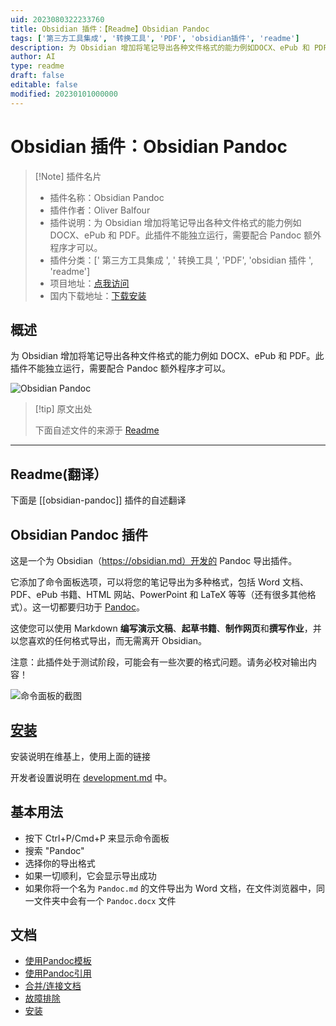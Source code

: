 ```yaml
---
uid: 2023080322233760
title: Obsidian 插件：【Readme】Obsidian Pandoc
tags: ['第三方工具集成', '转换工具', 'PDF', 'obsidian插件', 'readme']
description: 为 Obsidian 增加将笔记导出各种文件格式的能力例如DOCX、ePub 和 PDF。此插件不能独立运行，需要配合 Pandoc 额外程序才可以。
author: AI
type: readme
draft: false
editable: false
modified: 20230101000000
---
```


# Obsidian 插件：Obsidian Pandoc

> [!Note] 插件名片
> - 插件名称：Obsidian Pandoc
> - 插件作者：Oliver Balfour
> - 插件说明：为 Obsidian 增加将笔记导出各种文件格式的能力例如 DOCX、ePub 和 PDF。此插件不能独立运行，需要配合 Pandoc 额外程序才可以。
> - 插件分类：[' 第三方工具集成 ', ' 转换工具 ', 'PDF', 'obsidian 插件 ', 'readme']
> - 项目地址：[点我访问](https://github.com/OliverBalfour/obsidian-pandoc)
> - 国内下载地址：[下载安装](https://pkmer.cn/products/plugin/pluginMarket/?obsidian-pandoc)

## 概述

为 Obsidian 增加将笔记导出各种文件格式的能力例如 DOCX、ePub 和 PDF。此插件不能独立运行，需要配合 Pandoc 额外程序才可以。

![Obsidian Pandoc](https://cdn.pkmer.cn/covers/obsidian-pandoc.PNG!pkmer)

> [!tip] 原文出处
>
>下面自述文件的来源于 [Readme](https://ghproxy.net/https://raw.githubusercontent.com/OliverBalfour/obsidian-pandoc/master/README.md)
>

---

## Readme(翻译）

下面是 [[obsidian-pandoc]] 插件的自述翻译

## Obsidian Pandoc 插件

这是一个为 Obsidian（<https://obsidian.md）开发的> Pandoc 导出插件。

它添加了命令面板选项，可以将您的笔记导出为多种格式，包括 Word 文档、PDF、ePub 书籍、HTML 网站、PowerPoint 和 LaTeX 等等（还有很多其他格式）。这一切都要归功于 [Pandoc](https://pandoc.org/)。

这使您可以使用 Markdown **编写演示文稿**、**起草书籍**、**制作网页**和**撰写作业**，并以您喜欢的任何格式导出，而无需离开 Obsidian。

注意：此插件处于测试阶段，可能会有一些次要的格式问题。请务必校对输出内容！

![命令面板的截图](./command-palette.png)

## [安装](https://github.com/OliverBalfour/obsidian-pandoc/wiki/Installation)

安装说明在维基上，使用上面的链接

开发者设置说明在 [development.md](./development.md) 中。

## 基本用法

* 按下 Ctrl+P/Cmd+P 来显示命令面板
* 搜索 "Pandoc"
* 选择你的导出格式
* 如果一切顺利，它会显示导出成功
* 如果你将一个名为 `Pandoc.md` 的文件导出为 Word 文档，在文件浏览器中，同一文件夹中会有一个 `Pandoc.docx` 文件

## 文档

* [使用Pandoc模板](https://github.com/OliverBalfour/obsidian-pandoc/wiki/Pandoc-Templates)
* [使用Pandoc引用](https://github.com/OliverBalfour/obsidian-pandoc/wiki/Citations-(work-in-progress))
* [合并/连接文档](https://github.com/OliverBalfour/obsidian-pandoc/wiki/Combining-Documents)
* [故障排除](https://github.com/OliverBalfour/obsidian-pandoc/wiki/Troubleshooting)
* [安装](https://github.com/OliverBalfour/obsidian-pandoc/wiki/Installation)
